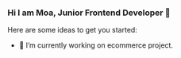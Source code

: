 ### Hi I am Moa, Junior Frontend Developer 👋
Here are some ideas to get you started:
- 🔭 I’m currently working on ecommerce project.

